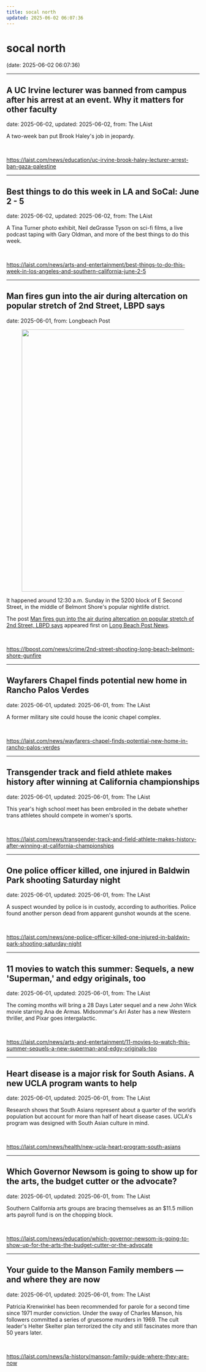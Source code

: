 ```yaml
---
title: socal north
updated: 2025-06-02 06:07:36
---
```


# socal north

(date: 2025-06-02 06:07:36)

---

## A UC Irvine lecturer was banned from campus after his arrest at an event. Why it matters for other faculty

date: 2025-06-02, updated: 2025-06-02, from: The LAist

A two-week ban put Brook Haley's job in jeopardy. 

<br> 

<https://laist.com/news/education/uc-irvine-brook-haley-lecturer-arrest-ban-gaza-palestine>

---

## Best things to do this week in LA and SoCal: June 2 - 5

date: 2025-06-02, updated: 2025-06-02, from: The LAist

A Tina Turner photo exhibit, Neil deGrasse Tyson on sci-fi films, a live podcast taping with Gary Oldman, and more of the best things to do this week. 

<br> 

<https://laist.com/news/arts-and-entertainment/best-things-to-do-this-week-in-los-angeles-and-southern-california-june-2-5>

---

## Man fires gun into the air during altercation on popular stretch of 2nd Street, LBPD says

date: 2025-06-01, from: Longbeach Post

<figure><img width="1024" height="683" src="https://img.lbpost.com/wp-content/uploads/sites/2/2024/11/20083654/lbpd-car-file-3w3a4972-217752-ehpfuhwc-273977-fHGaXf2m-1024x683.jpg" class="attachment-rss-image-size size-rss-image-size wp-post-image" alt="" decoding="async" fetchpriority="high" srcset="https://img.lbpost.com/wp-content/uploads/sites/2/2024/11/20083654/lbpd-car-file-3w3a4972-217752-ehpfuhwc-273977-fHGaXf2m-1024x683.jpg 1024w, https://img.lbpost.com/wp-content/uploads/sites/2/2024/11/20083654/lbpd-car-file-3w3a4972-217752-ehpfuhwc-273977-fHGaXf2m-300x200.jpg 300w, https://img.lbpost.com/wp-content/uploads/sites/2/2024/11/20083654/lbpd-car-file-3w3a4972-217752-ehpfuhwc-273977-fHGaXf2m-768x512.jpg 768w, https://img.lbpost.com/wp-content/uploads/sites/2/2024/11/20083654/lbpd-car-file-3w3a4972-217752-ehpfuhwc-273977-fHGaXf2m-162x108.jpg 162w, https://img.lbpost.com/wp-content/uploads/sites/2/2024/11/20083654/lbpd-car-file-3w3a4972-217752-ehpfuhwc-273977-fHGaXf2m-1536x1024.jpg 1536w, https://img.lbpost.com/wp-content/uploads/sites/2/2024/11/20083654/lbpd-car-file-3w3a4972-217752-ehpfuhwc-273977-fHGaXf2m-1200x800.jpg 1200w, https://img.lbpost.com/wp-content/uploads/sites/2/2024/11/20083654/lbpd-car-file-3w3a4972-217752-ehpfuhwc-273977-fHGaXf2m-1568x1045.jpg 1568w, https://img.lbpost.com/wp-content/uploads/sites/2/2024/11/20083654/lbpd-car-file-3w3a4972-217752-ehpfuhwc-273977-fHGaXf2m-400x267.jpg 400w, https://img.lbpost.com/wp-content/uploads/sites/2/2024/11/20083654/lbpd-car-file-3w3a4972-217752-ehpfuhwc-273977-fHGaXf2m.jpg 1920w" sizes="(max-width: 34.9rem) calc(100vw - 2rem), (max-width: 53rem) calc(8 * (100vw / 12)), (min-width: 53rem) calc(6 * (100vw / 12)), 100vw" /></figure>
<p>It happened around 12:30 a.m. Sunday in the 5200 block of E Second Street, in the middle of Belmont Shore's popular nightlife district.</p>
<p>The post <a href="https://lbpost.com/news/crime/2nd-street-shooting-long-beach-belmont-shore-gunfire">Man fires gun into the air during altercation on popular stretch of 2nd Street, LBPD says</a> appeared first on <a href="https://lbpost.com/news">Long Beach Post News</a>.</p>
 

<br> 

<https://lbpost.com/news/crime/2nd-street-shooting-long-beach-belmont-shore-gunfire>

---

## Wayfarers Chapel finds potential new home in Rancho Palos Verdes

date: 2025-06-01, updated: 2025-06-01, from: The LAist

A former military site could house the iconic chapel complex. 

<br> 

<https://laist.com/news/wayfarers-chapel-finds-potential-new-home-in-rancho-palos-verdes>

---

## Transgender track and field athlete makes history after winning at California championships

date: 2025-06-01, updated: 2025-06-01, from: The LAist

This year's high school meet has been embroiled in the debate whether trans athletes should compete in women's sports. 

<br> 

<https://laist.com/news/transgender-track-and-field-athlete-makes-history-after-winning-at-california-championships>

---

## One police officer killed, one injured in Baldwin Park shooting Saturday night

date: 2025-06-01, updated: 2025-06-01, from: The LAist

A suspect wounded by police is in custody, according to authorities. Police found another person dead from apparent gunshot wounds at the scene. 

<br> 

<https://laist.com/news/one-police-officer-killed-one-injured-in-baldwin-park-shooting-saturday-night>

---

## 11 movies to watch this summer: Sequels, a new 'Superman,' and edgy originals, too

date: 2025-06-01, updated: 2025-06-01, from: The LAist

The coming months will bring a 28 Days Later sequel and a new John Wick movie starring Ana de Armas. Midsommar's Ari Aster has a new Western thriller, and Pixar goes intergalactic. 

<br> 

<https://laist.com/news/arts-and-entertainment/11-movies-to-watch-this-summer-sequels-a-new-superman-and-edgy-originals-too>

---

## Heart disease is a major risk for South Asians. A new UCLA program wants to help

date: 2025-06-01, updated: 2025-06-01, from: The LAist

Research shows that South Asians represent about a quarter of the world’s population but account for more than half of heart disease cases. UCLA's program was designed with South Asian culture in mind. 

<br> 

<https://laist.com/news/health/new-ucla-heart-program-south-asians>

---

## Which Governor Newsom is going to show up for the arts, the budget cutter or the advocate?

date: 2025-06-01, updated: 2025-06-01, from: The LAist

Southern California arts groups are bracing themselves as an $11.5 million arts payroll fund is on the chopping block. 

<br> 

<https://laist.com/news/education/which-governor-newsom-is-going-to-show-up-for-the-arts-the-budget-cutter-or-the-advocate>

---

## Your guide to the Manson Family members — and where they are now

date: 2025-06-01, updated: 2025-06-01, from: The LAist

Patricia Krenwinkel has been recommended for parole for a second time since 1971 murder conviction. Under the sway of Charles Manson, his followers committed a series of gruesome murders in 1969. The cult leader's Helter Skelter plan terrorized the city and still fascinates more than 50 years later. 

<br> 

<https://laist.com/news/la-history/manson-family-guide-where-they-are-now>

